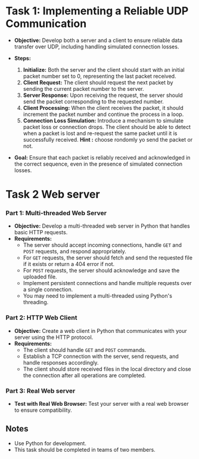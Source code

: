 # Task 1: Implementing a Reliable UDP Communication

- **Objective:** Develop both a server and a client to ensure reliable data transfer over UDP, including handling simulated connection losses.
- **Steps:**
  1. **Initialize:** Both the server and the client should start with an initial packet number set to 0, representing the last packet received.
  2. **Client Request:** The client should request the next packet by sending the current packet number to the server.
  3. **Server Response:** Upon receiving the request, the server should send the packet corresponding to the requested number.
  4. **Client Processing:** When the client receives the packet, it should increment the packet number and continue the process in a loop.
  5. **Connection Loss Simulation:** Introduce a mechanism to simulate packet loss or connection drops. The client should be able to detect when a packet is lost and re-request the same packet until it is successfully received. **Hint :** choose rondomly yo send the packet or not.

- **Goal:** Ensure that each packet is reliably received and acknowledged in the correct sequence, even in the presence of simulated connection losses.







# Task 2 Web server 

### Part 1: Multi-threaded Web Server

- **Objective:** Develop a multi-threaded web server in Python that handles basic HTTP requests.
- **Requirements:**
  - The server should accept incoming connections, handle `GET` and `POST` requests, and respond appropriately.
  - For `GET` requests, the server should fetch and send the requested file if it exists or return a 404 error if not.
  - For `POST` requests, the server should acknowledge and save the uploaded file.
  - Implement persistent connections and handle multiple requests over a single connection.
  - You may need to implement a multi-threaded using Python's threading.

### Part 2: HTTP Web Client

- **Objective:** Create a web client in Python that communicates with your server using the HTTP protocol.
- **Requirements:**
  - The client should handle `GET` and `POST` commands.
  - Establish a TCP connection with the server, send requests, and handle responses accordingly.
  - The client should store received files in the local directory and close the connection after all operations are completed.


### Part 3: Real Web server  

- **Test with Real Web Browser:** Test your server with a real web browser to ensure compatibility.

## Notes

- Use Python for development.
- This task should be completed in teams of two members.
